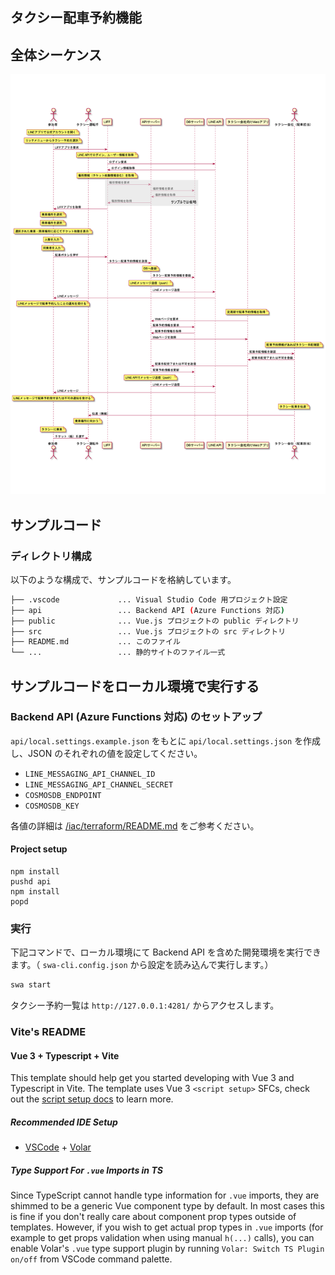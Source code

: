 ## タクシー配車予約機能

## 全体シーケンス

![全体シーケンス](../docs/images/admin/sequences.png)

## サンプルコード

### ディレクトリ構成

以下のような構成で、サンプルコードを格納しています。

```bash
├── .vscode             ... Visual Studio Code 用プロジェクト設定
├── api                 ... Backend API (Azure Functions 対応)
├── public              ... Vue.js プロジェクトの public ディレクトリ
├── src                 ... Vue.js プロジェクトの src ディレクトリ
├── README.md           ... このファイル
└── ...                 ... 静的サイトのファイル一式
```

## サンプルコードをローカル環境で実行する

### Backend API (Azure Functions 対応) のセットアップ

`api/local.settings.example.json` をもとに `api/local.settings.json` を作成し、JSON のそれぞれの値を設定してください。

- `LINE_MESSAGING_API_CHANNEL_ID`
- `LINE_MESSAGING_API_CHANNEL_SECRET`
- `COSMOSDB_ENDPOINT`
- `COSMOSDB_KEY`

各値の詳細は [/iac/terraform/README.md](../iac/terraform/README.md) をご参考ください。

#### Project setup

```
npm install
pushd api
npm install
popd
```

### 実行

下記コマンドで、ローカル環境にて Backend API を含めた開発環境を実行できます。（ `swa-cli.config.json` から設定を読み込んで実行します。）

```bash
swa start
```

タクシー予約一覧は `http://127.0.0.1:4281/` からアクセスします。

### Vite's README

#### Vue 3 + Typescript + Vite

This template should help get you started developing with Vue 3 and Typescript in Vite. The template uses Vue 3 `<script setup>` SFCs, check out the [script setup docs](https://v3.vuejs.org/api/sfc-script-setup.html#sfc-script-setup) to learn more.

##### Recommended IDE Setup

- [VSCode](https://code.visualstudio.com/) + [Volar](https://marketplace.visualstudio.com/items?itemName=johnsoncodehk.volar)

##### Type Support For `.vue` Imports in TS

Since TypeScript cannot handle type information for `.vue` imports, they are shimmed to be a generic Vue component type by default. In most cases this is fine if you don't really care about component prop types outside of templates. However, if you wish to get actual prop types in `.vue` imports (for example to get props validation when using manual `h(...)` calls), you can enable Volar's `.vue` type support plugin by running `Volar: Switch TS Plugin on/off` from VSCode command palette.
